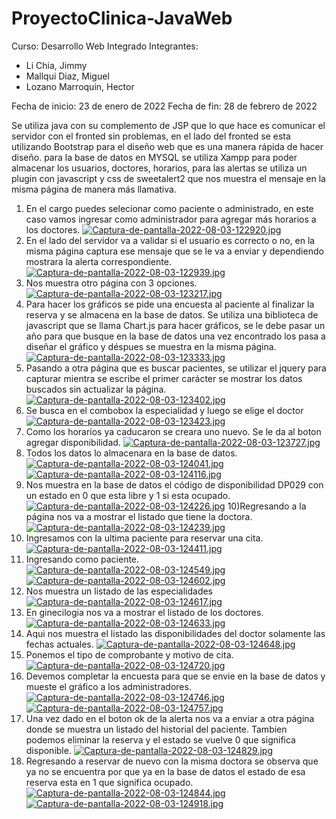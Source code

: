 # ProyectoClinica-JavaWeb
Curso: Desarrollo Web Integrado
Integrantes:
- Li Chia, Jimmy
- Mallqui Diaz, Miguel
- Lozano Marroquin, Hector

Fecha de inicio: 23 de enero de 2022
Fecha de fin: 28 de febrero de 2022

Se utiliza java con su complemento de JSP que lo que hace es comunicar el servidor con el fronted sin problemas, en el lado del fronted se esta utilizando Bootstrap para el diseño web que es una manera rápida de hacer diseño. para la base de datos en MYSQL se utiliza Xampp para poder almacenar los usuarios, doctores, horarios, para las alertas se utiliza un plugin con javascript y css de sweetalert2 que nos muestra el mensaje en la misma página de manera más llamativa. 

1) En el cargo puedes selecionar como paciente o administrado, en este caso vamos ingresar como administrador para agregar más horarios a los doctores. 
[![Captura-de-pantalla-2022-08-03-122920.jpg](https://i.postimg.cc/W3p3p3DG/Captura-de-pantalla-2022-08-03-122920.jpg)](https://postimg.cc/f3FZBMfy)
2) En el lado del servidor va a validar si el usuario es correcto o no, en la misma página captura ese mensaje que se le va a enviar y dependiendo mostrara la alerta correspondiente.    
[![Captura-de-pantalla-2022-08-03-122939.jpg](https://i.postimg.cc/wBmPtcNH/Captura-de-pantalla-2022-08-03-122939.jpg)](https://postimg.cc/VSz4pt4H)
3) Nos muestra otro página con 3 opciones.
[![Captura-de-pantalla-2022-08-03-123217.jpg](https://i.postimg.cc/mD5tdHjd/Captura-de-pantalla-2022-08-03-123217.jpg)](https://postimg.cc/JDjr0t9J)
4) Para hacer los gráficos se pide una encuesta al paciente al finalizar la reserva y se almacena en la base de datos. Se utiliza una biblioteca de javascript que se llama Chart.js para hacer gráficos, se le debe pasar un año para que busque en la base de datos una vez encontrado los pasa a diseñar el gráfico y déspues se muestra en la misma página.
[![Captura-de-pantalla-2022-08-03-123333.jpg](https://i.postimg.cc/q7gt2wXt/Captura-de-pantalla-2022-08-03-123333.jpg)](https://postimg.cc/yJ4YHFGB)
5) Pasando a otra página que es buscar pacientes, se utilizar el jquery para capturar mientra se escribe el primer carácter se mostrar los datos buscados sin actualizar la página. 
[![Captura-de-pantalla-2022-08-03-123402.jpg](https://i.postimg.cc/Gp02sR2f/Captura-de-pantalla-2022-08-03-123402.jpg)](https://postimg.cc/qNL0992c)
6) Se busca en el combobox la especialidad y luego se elige el doctor 
[![Captura-de-pantalla-2022-08-03-123423.jpg](https://i.postimg.cc/C1Q9zhMB/Captura-de-pantalla-2022-08-03-123423.jpg)](https://postimg.cc/2bn0tfZr)
7) Como los horarios ya caducaron se creara uno nuevo. Se le da al boton agregar disponibilidad.
[![Captura-de-pantalla-2022-08-03-123727.jpg](https://i.postimg.cc/BnJsWvj4/Captura-de-pantalla-2022-08-03-123727.jpg)](https://postimg.cc/QHYv1hgy)
8) Todos los datos lo almacenara en la base de datos.
[![Captura-de-pantalla-2022-08-03-124041.jpg](https://i.postimg.cc/dVh6V2kB/Captura-de-pantalla-2022-08-03-124041.jpg)](https://postimg.cc/jDrP8Jhw)
[![Captura-de-pantalla-2022-08-03-124116.jpg](https://i.postimg.cc/gjrXHDPt/Captura-de-pantalla-2022-08-03-124116.jpg)](https://postimg.cc/sGdgV5x5)
9) Nos muestra en la base de datos el código de disponibilidad DP029 con un estado en 0 que esta libre y 1 si esta ocupado.
[![Captura-de-pantalla-2022-08-03-124226.jpg](https://i.postimg.cc/MTpvzDXZ/Captura-de-pantalla-2022-08-03-124226.jpg)](https://postimg.cc/McgWD1yg)
10)Regresando a la página nos va a mostrar el listado que tiene la doctora.
[![Captura-de-pantalla-2022-08-03-124239.jpg](https://i.postimg.cc/5tNCt1RM/Captura-de-pantalla-2022-08-03-124239.jpg)](https://postimg.cc/nXgzR8xd)
11) Ingresamos con la ultima paciente para reservar una cita.
[![Captura-de-pantalla-2022-08-03-124411.jpg](https://i.postimg.cc/15GncfxQ/Captura-de-pantalla-2022-08-03-124411.jpg)](https://postimg.cc/jLjSRqdg)
12) Ingresando como paciente.
[![Captura-de-pantalla-2022-08-03-124549.jpg](https://i.postimg.cc/QtKVBMgv/Captura-de-pantalla-2022-08-03-124549.jpg)](https://postimg.cc/hzgK6c50)
[![Captura-de-pantalla-2022-08-03-124602.jpg](https://i.postimg.cc/brXr1j3r/Captura-de-pantalla-2022-08-03-124602.jpg)](https://postimg.cc/VrRzc2yP)
13) Nos muestra un listado de las especialidades
[![Captura-de-pantalla-2022-08-03-124617.jpg](https://i.postimg.cc/RZP0XtXj/Captura-de-pantalla-2022-08-03-124617.jpg)](https://postimg.cc/PCwhqCG4)
14) En ginecilogia nos va a mostrar el listado de los doctores.
[![Captura-de-pantalla-2022-08-03-124633.jpg](https://i.postimg.cc/wBCgGQJb/Captura-de-pantalla-2022-08-03-124633.jpg)](https://postimg.cc/kVv0V8Tx)
15) Aqui nos muestra el listado las disponibilidades del doctor solamente las fechas actuales.
[![Captura-de-pantalla-2022-08-03-124648.jpg](https://i.postimg.cc/jq8kqd3R/Captura-de-pantalla-2022-08-03-124648.jpg)](https://postimg.cc/dDy94vKf)
16) Ponemos el tipo de comprobante y motivo de cita.
[![Captura-de-pantalla-2022-08-03-124720.jpg](https://i.postimg.cc/FKQTCfzV/Captura-de-pantalla-2022-08-03-124720.jpg)](https://postimg.cc/FYDb7HjY)
17) Devemos completar la encuesta para que se envie en la base de datos y mueste el gráfico a los administradores.
[![Captura-de-pantalla-2022-08-03-124746.jpg](https://i.postimg.cc/N04kNpWQ/Captura-de-pantalla-2022-08-03-124746.jpg)](https://postimg.cc/rdD4sCVH)
[![Captura-de-pantalla-2022-08-03-124757.jpg](https://i.postimg.cc/TPRrWnhF/Captura-de-pantalla-2022-08-03-124757.jpg)](https://postimg.cc/tsM1KZ3N)
18) Una vez dado en el boton ok de la alerta nos va a enviar a otra página donde se muestra un listado del historial del paciente. Tambien podemos eliminar la reserva y el estado se vuelve 0 que significa disponible.
[![Captura-de-pantalla-2022-08-03-124829.jpg](https://i.postimg.cc/Y9PgVV8B/Captura-de-pantalla-2022-08-03-124829.jpg)](https://postimg.cc/XGwpBsTs)
19) Regresando a reservar de nuevo con la misma doctora se observa que ya no se encuentra por que ya en la base de datos el estado de esa reserva esta en 1 que significa ocupado.
[![Captura-de-pantalla-2022-08-03-124844.jpg](https://i.postimg.cc/fTCXQJ8v/Captura-de-pantalla-2022-08-03-124844.jpg)](https://postimg.cc/0b6rp2R6)
[![Captura-de-pantalla-2022-08-03-124918.jpg](https://i.postimg.cc/9M2FfBMw/Captura-de-pantalla-2022-08-03-124918.jpg)](https://postimg.cc/QB6r41cj)

